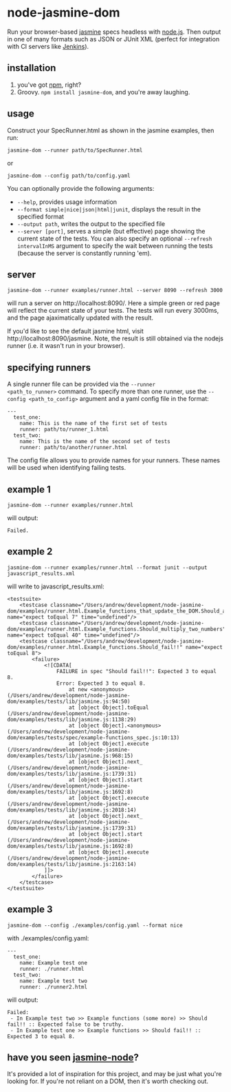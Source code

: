 node-jasmine-dom
================

Run your browser-based [jasmine][1] specs headless with [node.js][2]. Then 
output in one of many formats such as JSON or JUnit XML (perfect
for integration with CI servers like [Jenkins][3]).

installation
------------
1. you've got [npm][4], right?
2. Groovy. <code>npm install jasmine-dom</code>, and you're away laughing.

usage
-----
Construct your SpecRunner.html as shown in the jasmine examples,
then run:

    jasmine-dom --runner path/to/SpecRunner.html

or

    jasmine-dom --config path/to/config.yaml

You can optionally provide the following arguments:

 * <code>--help</code>, provides usage information
 * <code>--format simple|nice|json|html|junit</code>, displays the result in the specified format
 * <code>--output path</code>, writes the output to the specified file
 * <code>--server [port]</code>, serves a simple (but effective) page showing the current state
                                 of the tests. You can also specify an optional <code>--refresh
                                 intervalInMS</code> argument to specify the wait between running
                                 the tests (because the server is constantly running 'em).

server
------

    jasmine-dom --runner examples/runner.html --server 8090 --refresh 3000

will run a server on http://localhost:8090/. Here a simple green or red page will reflect the current state
of your tests. The tests will run every 3000ms, and the page ajaximatically updated with the result.

If you'd like to see the default jasmine html, visit http://localhost:8090/jasmine. Note, the result is still
obtained via the nodejs runner (i.e. it wasn't run in your browser).

specifying runners
------------------
A single runner file can be provided via the <code>--runner <path_to_runner></code> command. To specify more than one
runner, use the <code>--config <path_to_config></code> argument and a yaml config file in the format:

    ---
      test_one:
        name: This is the name of the first set of tests
        runner: path/to/runner_1.html
      test_two:
        name: This is the name of the second set of tests
        runner: path/to/another/runner.html

The config file allows you to provide names for your runners. These names will be used when identifying failing tests.

example 1
---------
    jasmine-dom --runner examples/runner.html

will output:

    Failed.

example 2
---------

    jasmine-dom --runner examples/runner.html --format junit --output javascript_results.xml

will write to javascript_results.xml:

    <testsuite>
        <testcase classname="/Users/andrew/development/node-jasmine-dom/examples/runner.html.Example_functions_that_update_the_DOM.Should_add_two_numbers" name="expect toEqual 7" time="undefined"/>
        <testcase classname="/Users/andrew/development/node-jasmine-dom/examples/runner.html.Example_functions.Should_multiply_two_numbers" name="expect toEqual 40" time="undefined"/>
        <testcase classname="/Users/andrew/development/node-jasmine-dom/examples/runner.html.Example_functions.Should_fail!!" name="expect toEqual 8">
            <failure>
                <![CDATA[
                    FAILURE in spec "Should fail!!": Expected 3 to equal 8.
                    Error: Expected 3 to equal 8.
                        at new <anonymous> (/Users/andrew/development/node-jasmine-dom/examples/tests/lib/jasmine.js:94:50)
                        at [object Object].toEqual (/Users/andrew/development/node-jasmine-dom/examples/tests/lib/jasmine.js:1138:29)
                        at [object Object].<anonymous> (/Users/andrew/development/node-jasmine-dom/examples/tests/spec/example-functions_spec.js:10:13)
                        at [object Object].execute (/Users/andrew/development/node-jasmine-dom/examples/tests/lib/jasmine.js:968:15)
                        at [object Object].next_ (/Users/andrew/development/node-jasmine-dom/examples/tests/lib/jasmine.js:1739:31)
                        at [object Object].start (/Users/andrew/development/node-jasmine-dom/examples/tests/lib/jasmine.js:1692:8)
                        at [object Object].execute (/Users/andrew/development/node-jasmine-dom/examples/tests/lib/jasmine.js:2018:14)
                        at [object Object].next_ (/Users/andrew/development/node-jasmine-dom/examples/tests/lib/jasmine.js:1739:31)
                        at [object Object].start (/Users/andrew/development/node-jasmine-dom/examples/tests/lib/jasmine.js:1692:8)
                        at [object Object].execute (/Users/andrew/development/node-jasmine-dom/examples/tests/lib/jasmine.js:2163:14)
                ]]>
            </failure>
        </testcase>
    </testsuite>

example 3
---------

    jasmine-dom --config ./examples/config.yaml --format nice

with ./examples/config.yaml:

    ---
      test_one:
        name: Example test one
        runner: ./runner.html
      test_two:
        name: Example test two
        runner: ./runner2.html

will output:

    Failed: 
     - In Example test two >> Example functions (some more) >> Should fail!! :: Expected false to be truthy.
     - In Example test one >> Example functions >> Should fail!! :: Expected 3 to equal 8.

have you seen **[jasmine-node][5]**?
------------------------------------
It's provided a lot of inspiration for this project, and may be just what
you're looking for. If you're not reliant on a DOM, then it's worth checking
out.

[1]: http://pivotal.github.com/jasmine/
[2]: http://nodejs.org/
[3]: http://jenkins-ci.org/
[4]: http://npmjs.org/
[5]: https://github.com/mhevery/jasmine-node
